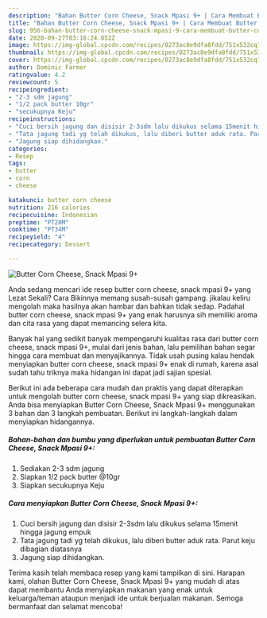 ```yaml
---
description: "Bahan Butter Corn Cheese, Snack Mpasi 9+ | Cara Membuat Butter Corn Cheese, Snack Mpasi 9+ Yang Enak Dan Lezat"
title: "Bahan Butter Corn Cheese, Snack Mpasi 9+ | Cara Membuat Butter Corn Cheese, Snack Mpasi 9+ Yang Enak Dan Lezat"
slug: 956-bahan-butter-corn-cheese-snack-mpasi-9-cara-membuat-butter-corn-cheese-snack-mpasi-9-yang-enak-dan-lezat
date: 2020-09-27T03:16:24.052Z
image: https://img-global.cpcdn.com/recipes/0273ac8e9dfa8fdd/751x532cq70/butter-corn-cheese-snack-mpasi-9-foto-resep-utama.jpg
thumbnail: https://img-global.cpcdn.com/recipes/0273ac8e9dfa8fdd/751x532cq70/butter-corn-cheese-snack-mpasi-9-foto-resep-utama.jpg
cover: https://img-global.cpcdn.com/recipes/0273ac8e9dfa8fdd/751x532cq70/butter-corn-cheese-snack-mpasi-9-foto-resep-utama.jpg
author: Dominic Farmer
ratingvalue: 4.2
reviewcount: 5
recipeingredient:
- "2-3 sdm jagung"
- "1/2 pack butter 10gr"
- "secukupnya Keju"
recipeinstructions:
- "Cuci bersih jagung dan disisir 2-3sdm lalu dikukus selama 15menit hingga jagung empuk"
- "Tata jagung tadi yg telah dikukus, lalu diberi butter aduk rata. Parut keju dibagian diatasnya"
- "Jagung siap dihidangkan."
categories:
- Resep
tags:
- butter
- corn
- cheese

katakunci: butter corn cheese 
nutrition: 216 calories
recipecuisine: Indonesian
preptime: "PT20M"
cooktime: "PT34M"
recipeyield: "4"
recipecategory: Dessert

---
```



![Butter Corn Cheese, Snack Mpasi 9+](https://img-global.cpcdn.com/recipes/0273ac8e9dfa8fdd/751x532cq70/butter-corn-cheese-snack-mpasi-9-foto-resep-utama.jpg)

Anda sedang mencari ide resep butter corn cheese, snack mpasi 9+ yang Lezat Sekali? Cara Bikinnya memang susah-susah gampang. jikalau keliru mengolah maka hasilnya akan hambar dan bahkan tidak sedap. Padahal butter corn cheese, snack mpasi 9+ yang enak harusnya sih memiliki aroma dan cita rasa yang dapat memancing selera kita.



Banyak hal yang sedikit banyak mempengaruhi kualitas rasa dari butter corn cheese, snack mpasi 9+, mulai dari jenis bahan, lalu pemilihan bahan segar hingga cara membuat dan menyajikannya. Tidak usah pusing kalau hendak menyiapkan butter corn cheese, snack mpasi 9+ enak di rumah, karena asal sudah tahu triknya maka hidangan ini dapat jadi sajian spesial.


Berikut ini ada beberapa cara mudah dan praktis yang dapat diterapkan untuk mengolah butter corn cheese, snack mpasi 9+ yang siap dikreasikan. Anda bisa menyiapkan Butter Corn Cheese, Snack Mpasi 9+ menggunakan 3 bahan dan 3 langkah pembuatan. Berikut ini langkah-langkah dalam menyiapkan hidangannya.

<!--inarticleads1-->

##### Bahan-bahan dan bumbu yang diperlukan untuk pembuatan Butter Corn Cheese, Snack Mpasi 9+:

1. Sediakan 2-3 sdm jagung
1. Siapkan 1/2 pack butter @10gr
1. Siapkan secukupnya Keju




<!--inarticleads2-->

##### Cara menyiapkan Butter Corn Cheese, Snack Mpasi 9+:

1. Cuci bersih jagung dan disisir 2-3sdm lalu dikukus selama 15menit hingga jagung empuk
1. Tata jagung tadi yg telah dikukus, lalu diberi butter aduk rata. Parut keju dibagian diatasnya
1. Jagung siap dihidangkan.




Terima kasih telah membaca resep yang kami tampilkan di sini. Harapan kami, olahan Butter Corn Cheese, Snack Mpasi 9+ yang mudah di atas dapat membantu Anda menyiapkan makanan yang enak untuk keluarga/teman ataupun menjadi ide untuk berjualan makanan. Semoga bermanfaat dan selamat mencoba!
